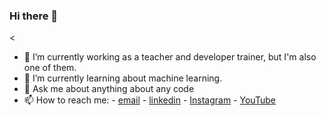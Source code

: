 ### Hi there 👋

<

- 🔭 I’m currently working as a teacher and developer trainer, but I'm also one of them.
- 🌱 I’m currently learning about machine learning.
- 💬 Ask me about anything about any code
- 📫 How to reach me: 
                      - [email](sebasclement.sc@gmail.com)
                      - [linkedin](https://www.linkedin.com/in/sebastianguidoclement)
                      - [Instagram](https://instagram.com/sebasc_21)
                      - [YouTube](https://youtube.com/sebasclement)
>
